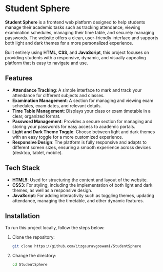 # Student Sphere

**Student Sphere** is a frontend web platform designed to help students manage their academic tasks such as tracking attendance, viewing examination schedules, managing their time table, and securely managing passwords. The website offers a clean, user-friendly interface and supports both light and dark themes for a more personalized experience.

Built entirely using **HTML**, **CSS**, and **JavaScript**, this project focuses on providing students with a responsive, dynamic, and visually appealing platform that is easy to navigate and use.

## Features

- **Attendance Tracking**: A simple interface to mark and track your attendance for different subjects and classes.
- **Examination Management**: A section for managing and viewing exam schedules, exam dates, and relevant details.
- **Time Table Management**: Displays your class or exam timetable in a clear, organized format.
- **Password Management**: Provides a secure section for managing and storing your passwords for easy access to academic portals.
- **Light and Dark Theme Toggle**: Choose between light and dark themes with an easy toggle for a more customized experience.
- **Responsive Design**: The platform is fully responsive and adapts to different screen sizes, ensuring a smooth experience across devices (desktop, tablet, mobile).

## Tech Stack

- **HTML5**: Used for structuring the content and layout of the website.
- **CSS3**: For styling, including the implementation of both light and dark themes, as well as a responsive design.
- **JavaScript**: For adding interactivity such as toggling themes, updating attendance, managing the timetable, and other dynamic features.

## Installation

To run this project locally, follow the steps below:

1. Clone the repository:

   ```bash
   git clone https://github.com/itzgauravgoswami/StudentSphere

2. Change the directory:

   ```bash
   cd StudentSphere
